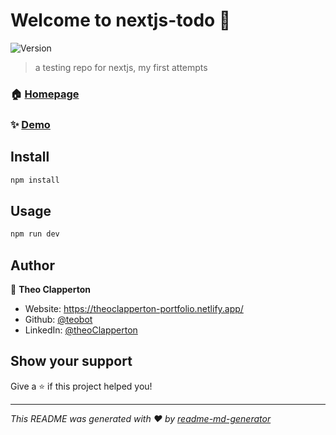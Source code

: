 # Welcome to nextjs-todo 👋
![Version](https://img.shields.io/badge/version-v1.0.0-blue.svg?cacheSeconds=2592000)

> a testing repo for nextjs, my first attempts

### 🏠 [Homepage](https://github.com/teobot/nextjs-test)

### ✨ [Demo](https://nextjs-test-teobot.vercel.app/)

## Install

```sh
npm install
```

## Usage

```sh
npm run dev
```

## Author

👤 **Theo Clapperton**

* Website: https://theoclapperton-portfolio.netlify.app/
* Github: [@teobot](https://github.com/teobot)
* LinkedIn: [@theoClapperton](https://linkedin.com/in/theoClapperton)

## Show your support

Give a ⭐️ if this project helped you!


***
_This README was generated with ❤️ by [readme-md-generator](https://github.com/kefranabg/readme-md-generator)_